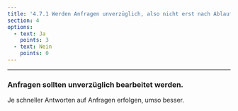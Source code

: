 ```yaml
---
title: '4.7.1 Werden Anfragen unverzüglich, also nicht erst nach Ablauf der Frist beantwortet?'
section: 4
options:
  - text: Ja
    points: 3
  - text: Nein
    points: 0
---
```


---

### Anfragen sollten unverzüglich bearbeitet werden.

Je schneller Antworten auf Anfragen erfolgen, umso besser.
